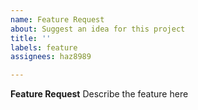 ```yaml
---
name: Feature Request
about: Suggest an idea for this project
title: ''
labels: feature
assignees: haz8989

---
```


**Feature Request**
Describe the feature here
